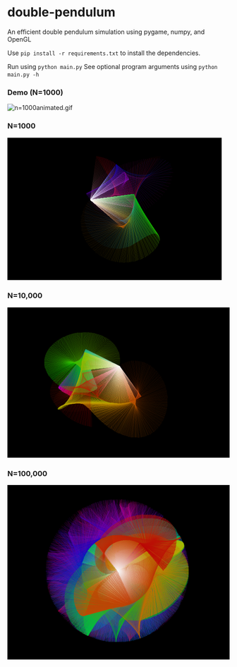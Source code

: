 # double-pendulum
An efficient double pendulum simulation using pygame, numpy, and OpenGL

Use `pip install -r requirements.txt` to install the dependencies.

Run using `python main.py`
See optional program arguments using `python main.py -h`

### Demo (N=1000)
![n=1000animated.gif](screenshots/n=1000animated.gif?raw=true "n=1000 animated")

### N=1000
![n=1000.PNG](screenshots/n=1000.PNG?raw=true "n=1000")

### N=10,000
![n=10000.PNG](screenshots/n=10000.PNG?raw=true "n=10000")

### N=100,000
![n=100000.PNG](screenshots/n=100000.PNG?raw=true "n=100000")
